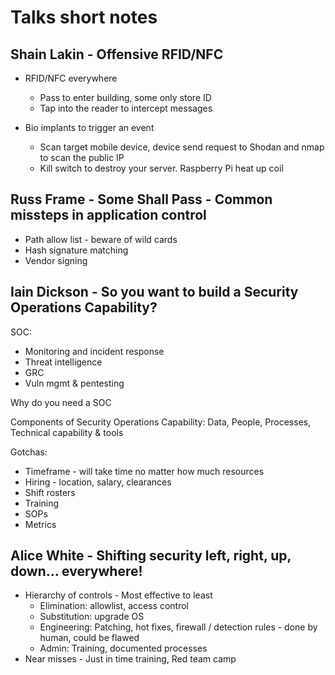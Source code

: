 # Talks short notes

## Shain Lakin - Offensive RFID/NFC

- RFID/NFC everywhere
    - Pass to enter building, some only store ID
    - Tap into the reader to intercept messages

- Bio implants to trigger an event
    - Scan target mobile device, device send request to Shodan and nmap to scan the public IP
    - Kill switch to destroy your server. Raspberry Pi heat up coil

## Russ Frame - Some Shall Pass - Common missteps in application control

- Path allow list - beware of wild cards
- Hash signature matching
- Vendor signing

## Iain Dickson - So you want to build a Security Operations Capability?

SOC:

- Monitoring and incident response
- Threat intelligence
- GRC
- Vuln mgmt & pentesting

Why do you need a SOC

Components of Security Operations Capability: Data, People, Processes, Technical capability & tools

Gotchas:

- Timeframe - will take time no matter how much resources
- Hiring - location, salary, clearances
- Shift rosters
- Training
- SOPs
- Metrics

## Alice White - Shifting security left, right, up, down... everywhere! 

- Hierarchy of controls - Most effective to least
    - Elimination: allowlist, access control
    - Substitution: upgrade OS
    - Engineering: Patching, hot fixes, firewall / detection rules - done by human, could be flawed
    - Admin: Training, documented processes
- Near misses - Just in time training, Red team camp
